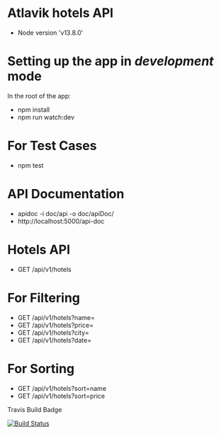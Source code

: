# Atlavik hotels API

* Node version 'v13.8.0'

# Setting up the app in *development* mode

In the root of the app:
* npm install
* npm run watch:dev

# For Test Cases

* npm test

# API Documentation

* apidoc -i doc/api -o doc/apiDoc/
* http://localhost:5000/api-doc

# Hotels API

* GET /api/v1/hotels

# For Filtering

* GET /api/v1/hotels?name=
* GET /api/v1/hotels?price=
* GET /api/v1/hotels?city=
* GET /api/v1/hotels?date=

# For Sorting

* GET /api/v1/hotels?sort=name
* GET /api/v1/hotels?sort=price

Travis Build Badge

[![Build Status](https://travis-ci.com/Qubaish/atlavik-app.svg?branch=master)](https://travis-ci.com/Qubaish/atlavik-app)

